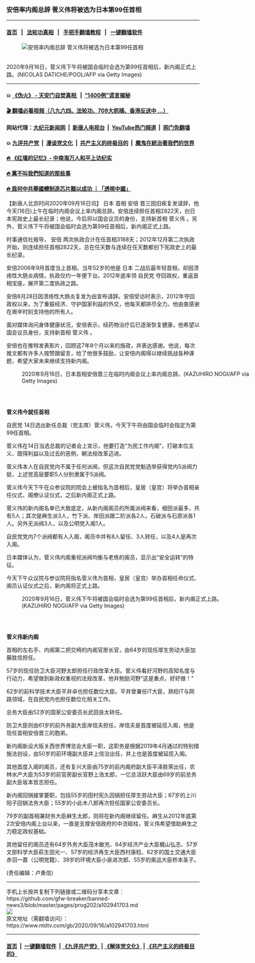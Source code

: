 ### 安倍率内阁总辞 菅义伟将被选为日本第99任首相
------------------------

#### [首页](https://github.com/gfw-breaker/banned-news3/blob/master/README.md) &nbsp;&nbsp;|&nbsp;&nbsp; [法轮功真相](https://github.com/begood0513/basic/blob/master/README.md)  &nbsp;&nbsp;|&nbsp;&nbsp; [手把手翻墙教程](https://github.com/gfw-breaker/guides/wiki)  &nbsp;&nbsp;|&nbsp;&nbsp; [一键翻墙软件](https://github.com/gfw-breaker/nogfw/blob/master/README.md)  



<div><div class="featured_image">
 <figure>
  <img alt="安倍率内阁总辞 菅义伟将被选为日本第99任首相" src="https://i.ntdtv.com/assets/uploads/2020/09/GettyImages-1228507291-800x450.jpg"/>
 </figure><br/>
 <span class="caption">
  2020年9月16日，菅义伟下午将被国会临时会选为第99任首相后，新内阁正式上路。(NICOLAS DATICHE/POOL/AFP via Getty Images)
 </span>
</div>
</div><hr/>

#### 💥 [《伪火》 - 天安门自焚真相 ](http://158.247.195.190:10000/videos/blog/weihuo.html)&nbsp; |&nbsp; [“1400例”谎言揭秘  ](http://158.247.195.190:10000/videos/blog/jiexi1400.html)

#### [ 🎬  翻墙必看视频（八九六四、法轮功、709大抓捕、香港反送中 ...）](https://github.com/gfw-breaker/links/blob/master/banned.md)

#### 网站代理：[大纪元新闻网](http://158.247.195.190:10080/gb/) &nbsp;|&nbsp; [新唐人电视台](http://158.247.195.190:8808/gb/)  &nbsp;|&nbsp; [YouTube热门频道](http://158.247.195.190/youtube.html) &nbsp;|&nbsp; [网门免翻墙](http://158.247.195.190:11000/show.aspx?name=ogHome)

#### 💥 [九评共产党](http://158.247.195.190:10000/videos/res/jiuping/)&nbsp; |&nbsp; [漫谈党文化](http://158.247.195.190:10000/videos/res/mtdwh/)&nbsp; |&nbsp; [共产主义的终极目的](http://158.247.195.190:10000/videos/res/zjmd/)&nbsp; |&nbsp; [魔鬼在統治著我們的世界](http://158.247.195.190:10000/videos/res/TheSpecter/)  

#### [ 🔥  《红墙的记忆》- 中南海万人和平上访纪实](http://158.247.195.190:10000/videos/news/../legend/index.html)

#### [ 🔥  黨不叫我們知道的那些事](http://158.247.195.190:10000/videos/news/truth02.html)

#### [ 🔥  爲何中共舉國體制造芯片難以成功 ｜「透視中國」](http://158.247.195.190:10000/videos/news/don03.html)

<div><div class="post_content" itemprop="articleBody">
 <p>
  【新唐人北京时间2020年09月16日讯】
  <ok href="https://www.ntdtv.com/gb/日本.htm">
   日本
  </ok>
  首相
  <ok href="https://www.ntdtv.com/gb/安倍.htm">
   安倍
  </ok>
  晋三因旧疾复发请辞，他今天(16日)上午在临时内阁会议上率内阁总辞。安倍连续担任首相2822天，创日本宪政史上最长纪录；他说，今后将以国会议员的身份，支持新首相
  <ok href="https://www.ntdtv.com/gb/菅义伟.htm">
   菅义伟
  </ok>
  。另外，菅义伟下午将被国会临时会选为第99任首相后，新内阁正式上路。
 </p>
 <p>
  时事通信社报导，
  <ok href="https://www.ntdtv.com/gb/安倍.htm">
   安倍
  </ok>
  两次执政合计在任首相3188天；2012年12月第二次执政开始，则连续担任首相2822天，总在任天数与连续在任天数都创下宪政史上的最长纪录。
 </p>
 <p>
  安倍2006年9月首度当上首相，当年52岁的他是
  <ok href="https://www.ntdtv.com/gb/日本.htm">
   日本
  </ok>
  二战后最年轻首相，却因溃疡性大肠炎病情，执政仅约一年便下台。2012年底率领
  <ok href="https://www.ntdtv.com/gb/自民党.htm">
   自民党
  </ok>
  夺回政权，重返首相宝座，展开第二度执政之路。
 </p>
 <p>
  安倍8月28日因溃疡性大肠炎复发为由宣布请辞。安倍受访时表示，2012年夺回政权以来，为了重振经济、守护国家利益的外交，他每天都拼尽全力。他由衷感谢在艰辛时刻支持他的所有人。
 </p>
 <p>
  面对媒体询问身体健康状况，安倍表示，经药物治疗后已逐渐恢复健康，他希望以国会议员身份，支持新首相
  <ok href="https://www.ntdtv.com/gb/菅义伟.htm">
   菅义伟
  </ok>
  。
 </p>
 <p>
  安倍也在推特发表影片，回顾这7年8个月以来的施政，并表达感谢。他说，每次推文都有许多人按赞跟留言，给了他很多鼓励，让安倍内阁得以继续挑战各种课题，希望大家未来继续支持新内阁。
 </p>
 <figure class="wp-caption alignnone" id="attachment_102941732" style="width: 600px">
  <img alt="" class="size-medium wp-image-102941732" src="https://i.ntdtv.com/assets/uploads/2020/09/GettyImages-1228535233-600x400.jpg">
   <br/><figcaption class="wp-caption-text">
    2020年9月16日，日本首相安倍晋三在临时内阁会议上率内阁总辞。(KAZUHIRO NOGI/AFP via Getty Images)
   </figcaption><br/>
  </img>
 </figure><br/>
 <p>
  <strong>
   菅义伟今就任首相
  </strong>
 </p>
 <p>
  <ok href="https://www.ntdtv.com/gb/自民党.htm">
   自民党
  </ok>
  14日选出新任总裁（党主席）菅义伟，今天下午将由国会临时会指定为第99任首相。
 </p>
 <p>
  菅义伟在14日当选总裁的记者会上宣示，他要打造“为民工作内阁”，打破本位主义、既得利益以及过去的恶例，朝法规改革迈进。
 </p>
 <p>
  菅义伟本人在自民党内不属于任何派阀，但这次自民党党魁选举获得党内5派阀力挺，上述党高层要职5人分别隶属于5派阀。
 </p>
 <p>
  菅义伟今天下午在众参议院的院会上被指名为首相后，皇居（皇宫）将举办首相亲任仪式、阁僚认证仪式，之后新内阁正式上路。
 </p>
 <p>
  菅义伟的新内阁名单已大致底定，从新内阁阁员的所属派阀来看，细田派最多，共有5人；其次是麻生派3人，竹下派、岸田派跟二阶派各2人，石破派与石原派各1人。另外无派阀3人，以及公明党入阁1人。
 </p>
 <p>
  自民党党内7个派阀都有人入阁，阁员中并有8人留任、3人转任，以及4人是再次入阁。
 </p>
 <p>
  日本媒体认为，菅义伟内阁重视派阀均衡与老练的阁员，显示出“安全运转”的特征。
 </p>
 <p>
  今天下午众议院与参议院将指名菅义伟为首相，皇居（皇宫）举办首相任命仪式、阁员认证仪式之后，新内阁将正式上路。
 </p>
 <figure class="wp-caption alignnone" id="attachment_102941731" style="width: 600px">
  <img alt="" class="size-medium wp-image-102941731" src="https://i.ntdtv.com/assets/uploads/2020/09/GettyImages-1228535031-600x399.jpg">
   <br/><figcaption class="wp-caption-text">
    2020年9月16日，菅义伟下午将被国会临时会选为第99任首相后，新内阁正式上路。(KAZUHIRO NOGI/AFP via Getty Images)
   </figcaption><br/>
  </img>
 </figure><br/>
 <p>
  <strong>
   菅义伟新内阁
  </strong>
 </p>
 <p>
  首相的左右手、内阁第二把交椅的内阁官房长官，由64岁的现任厚生劳动大臣加藤胜信担任。
 </p>
 <p>
  57岁的现任防卫大臣河野太郎担任行政改革大臣。菅义伟看好河野的高知名度与行动力，希望做到新政权重视的法规改革，他并勉励河野“这是重点，好好做！”
 </p>
 <p>
  62岁的前科学技术大臣平井卓也担任数位大臣。平井曾兼任IT大臣，熟稔IT与网路领域，在自民党内也担任数位化相关工作。
 </p>
 <p>
  总务大臣由52岁的国家公安委员长武田良太转任。
 </p>
 <p>
  防卫大臣则由61岁的前外务副大臣岸信夫担任，岸信夫是首度被延揽入阁，他是现任首相安倍晋三的胞弟。
 </p>
 <p>
  新内阁新设大阪关西世界博览会大臣一职，这职务是根据2019年4月通过的特别措施法创设，由50岁的前环境副大臣井上信治出任，井上也是首度被延揽入阁。
 </p>
 <p>
  其他首度入阁的阁员，还有复兴大臣由75岁的前内阁府副大臣平泽胜荣出任，农林水产大臣为53岁的前官房副长官野上浩太郎，一亿总活跃大臣由69岁的前总务副大臣坂本哲志担任。
 </p>
 <p>
  新内阁回锅接掌要职，包括55岁的田村宪久回锅担任厚生劳动大臣；67岁的上川阳子回锅法务大臣；55岁的小此木八郎再次担任国家公安委员长。
 </p>
 <p>
  79岁的副首相兼财务大臣麻生太郎，则将在新内阁继续留任。麻生从2012年底第2次安倍内阁上台以来，一直是支撑安倍政府的中流砥柱，菅义伟希望借助麻生之力稳定政权基础。
 </p>
 <p>
  其他留任的阁员还有64岁外务大臣茂木敏充、64岁经济产业大臣梶山弘志、57岁文部科学大臣萩生田光一、57岁的经济再生大臣西村康稔、62岁的国土交通大臣赤羽一嘉（公明党籍）、39岁的环境大臣小泉进次郎、55岁的奥运大臣桥本圣子。
 </p>
 <p>
  (责任编辑：卢勇信)
 </p>
 <div class="single_ad">
 </div>
</div>
</div>
<hr/>
手机上长按并复制下列链接或二维码分享本文章：<br/>
https://github.com/gfw-breaker/banned-news3/blob/master/pages/prog202/a102941703.md <br/>
<a href='https://github.com/gfw-breaker/banned-news3/blob/master/pages/prog202/a102941703.md'><img src='https://github.com/gfw-breaker/banned-news3/blob/master/pages/prog202/a102941703.md.png'/></a> <br/>
原文地址（需翻墙访问）：https://www.ntdtv.com/gb/2020/09/16/a102941703.html


------------------------
#### [首页](https://github.com/gfw-breaker/banned-news3/blob/master/README.md) &nbsp;|&nbsp; [一键翻墙软件](https://github.com/gfw-breaker/nogfw/blob/master/README.md) &nbsp;| [《九评共产党》](https://github.com/gfw-breaker/9ping.md/blob/master/README.md#九评之一评共产党是什么) | [《解体党文化》](https://github.com/gfw-breaker/jtdwh.md/blob/master/README.md) | [《共产主义的终极目的》](https://github.com/gfw-breaker/gczydzjmd.md/blob/master/README.md)


<img src='http://gfw-breaker.win/banned-news3/pages/prog202/a102941703.md' width='0px' height='0px'/>